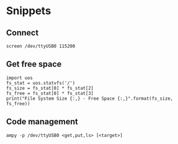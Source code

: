 # Snippets

## Connect

```
screen /dev/ttyUSB0 115200
```

## Get free space

```
import uos
fs_stat = uos.statvfs('/')
fs_size = fs_stat[0] * fs_stat[2]
fs_free = fs_stat[0] * fs_stat[3]
print("File System Size {:,} - Free Space {:,}".format(fs_size, fs_free))
```

## Code management

```
ampy -p /dev/ttyUSB0 <get,put,ls> [<target>]
```
